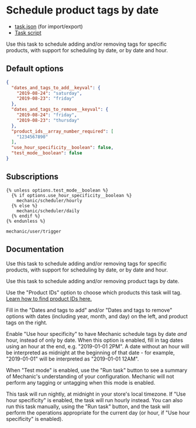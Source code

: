 # Schedule product tags by date

* [task.json](../../tasks/schedule-product-tags-by-date.json) (for import/export)
* [Task script](./script.liquid)

Use this task to schedule adding and/or removing tags for specific products, with support for scheduling by date, or by date and hour.

## Default options

```json
{
  "dates_and_tags_to_add__keyval": {
    "2019-08-24": "saturday",
    "2019-08-23": "friday"
  },
  "dates_and_tags_to_remove__keyval": {
    "2019-08-24": "friday",
    "2019-08-23": "thursday"
  },
  "product_ids__array_number_required": [
    "1234567890"
  ],
  "use_hour_specificity__boolean": false,
  "test_mode__boolean": false
}
```

## Subscriptions

```liquid
{% unless options.test_mode__boolean %}
  {% if options.use_hour_specificity__boolean %}
    mechanic/scheduler/hourly
  {% else %}
    mechanic/scheduler/daily
  {% endif %}
{% endunless %}

mechanic/user/trigger
```

## Documentation

Use this task to schedule adding and/or removing tags for specific products, with support for scheduling by date, or by date and hour.

Use this task to schedule adding and/or removing product tags by date.

Use the "Product IDs" option to choose which products this task will tag. [Learn how to find product IDs here.](https://help.usemechanic.com/en/articles/2946120-how-do-i-find-an-id-for-a-product-collection-order-or-something-else)

Fill in the "Dates and tags to add" and/or "Dates and tags to remove" options with dates (including year, month, and day) on the left, and product tags on the right.

Enable "Use hour specificity" to have Mechanic schedule tags by date _and_ hour, instead of only by date. When this option is enabled, fill in tag dates using an hour at the end, e.g. "2019-01-01 2PM". A date without an hour will be interpreted as midnight at the beginning of that date - for example, "2019-01-01" will be interpreted as "2019-01-01 12AM".

When "Test mode" is enabled, use the "Run task" button to see a summary of Mechanic's understanding of your configuration. Mechanic will not perform any tagging or untagging when this mode is enabled.

This task will run nightly, at midnight in your store's local timezone. If "Use hour specificity" is enabled, the task will run hourly instead. You can also run this task manually, using the "Run task" button, and the task will perform the operations appropriate for the current day (or hour, if "Use hour specificity" is enabled).
